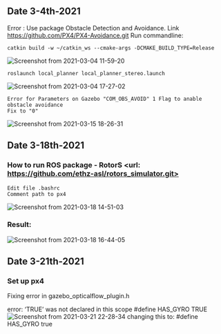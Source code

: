 ## Date 3-4th-2021

Error :  Use package Obstacle Detection and Avoidance. Link https://github.com/PX4/PX4-Avoidance.git <release v0.3.1>
Run commandline:
```shell
catkin build -w ~/catkin_ws --cmake-args -DCMAKE_BUILD_TYPE=Release
```
![Screenshot from 2021-03-04 11-59-20](https://user-images.githubusercontent.com/69444682/109951190-f72f8480-7d0f-11eb-96b4-9eae3581eb41.png)
```shell
roslaunch local_planner local_planner_stereo.launch
```
![Screenshot from 2021-03-04 17-27-02](https://user-images.githubusercontent.com/69444682/109951196-f860b180-7d0f-11eb-8a9f-236833ff5955.png)
```shell
Error for Parameters on Gazebo "COM_OBS_AVOID" 1 Flag to anable obstacle avoidance
Fix to "0"
```
![Screenshot from 2021-03-15 18-26-31](https://user-images.githubusercontent.com/69444682/111270988-2d033000-8663-11eb-8aac-93e05e66efa5.png)

## Date 3-18th-2021
### How to run ROS package - RotorS <url: https://github.com/ethz-asl/rotors_simulator.git>
```shell
Edit file .bashrc
Comment path to px4 
```
![Screenshot from 2021-03-18 14-51-03](https://user-images.githubusercontent.com/69444682/111590980-62418680-87f9-11eb-8a80-a72402c8dc83.png)
### Result:
![Screenshot from 2021-03-18 16-44-05](https://user-images.githubusercontent.com/69444682/111605811-2c0c0300-8809-11eb-8ac8-54f843a057cc.png)


## Date 3-21th-2021
### Set up px4
Fixing error in gazebo_opticalflow_plugin.h

error: ‘TRUE’ was not declared in this scope
#define HAS_GYRO TRUE
![Screenshot from 2021-03-21 22-28-34](https://user-images.githubusercontent.com/69444682/111910787-6093ef00-8a95-11eb-9d3f-455f7f191e2e.png)
changing this to:
#define HAS_GYRO true

